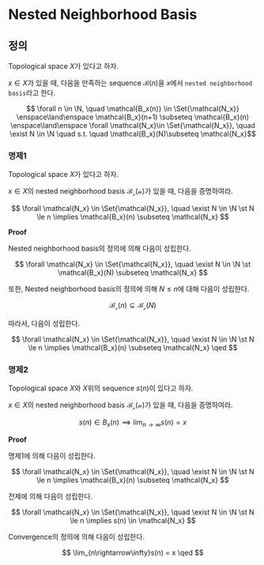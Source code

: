 # Nested Neighborhood Basis
## 정의
Topological space $X$가 있다고 하자.

$x \in X$가 있을 때, 다음을 만족하는 sequence $\mathcal{B}(n)$을 $x$에서 `nested neighborhood basis`라고 한다.

$$ \forall n \in \N, \quad \mathcal{B_x(n)} \in \Set{\mathcal{N_x}} \enspace\land\enspace \mathcal{B_x}(n+1) \subseteq \mathcal{B_x}(n) \enspace\land\enspace \forall \mathcal{N_x}\in \Set{\mathcal{N_x}}, \quad \exist N \in \N \quad s.t. \quad \mathcal{B_x}(N)\subseteq \mathcal{N_x}$$


### 명제1
Topological space $X$가 있다고 하자.

$x \in X$의 nested neighborhood basis $\mathcal{B_x(n)}$가 있을 때, 다음을 증명하여라.

$$ \forall \mathcal{N_x} \in \Set{\mathcal{N_x}}, \quad \exist N \in \N \st N \le n \implies  \mathcal{B_x}(n) \subseteq \mathcal{N_x} $$

**Proof**

Nested neighborhood basis의 정의에 의해 다음이 성립한다.

$$ \forall \mathcal{N_x} \in \Set{\mathcal{N_x}}, \quad \exist N \in \N \st \mathcal{B_x}(N) \subseteq \mathcal{N_x} $$

또한, Nested neighborhood basis의 정의에 의해 $N \le n$에 대해 다음이 성립한다.

$$ \mathcal{B_x}(n) \subseteq \mathcal{B_x}(N) $$

따라서, 다음이 성립한다.

$$ \forall \mathcal{N_x} \in \Set{\mathcal{N_x}}, \quad \exist N \in \N \st N \le n \implies  \mathcal{B_x}(n) \subseteq \mathcal{N_x} \qed $$

### 명제2
Topological space $X$와 $X$위의 sequence $s(n)$이 있다고 하자.

$x \in X$의 nested neighborhood basis $\mathcal{B_x(n)}$가 있을 때, 다음을 증명하여라.

$$ s(n) \in B_x(n) \implies \lim_{n\rightarrow\infty}s(n) =x $$

**Proof**

명제1에 의해 다음이 성립한다.

$$ \forall \mathcal{N_x} \in \Set{\mathcal{N_x}}, \quad \exist N \in \N \st N \le n \implies  \mathcal{B_x}(n) \subseteq \mathcal{N_x} $$

전제에 의해 다음이 성립한다.

$$ \forall \mathcal{N_x} \in \Set{\mathcal{N_x}}, \quad \exist N \in \N \st N \le n \implies s(n) \in \mathcal{N_x} $$

Convergence의 정의에 의해 다음이 성립한다.

$$ \lim_{n\rightarrow\infty}s(n) = x \qed $$